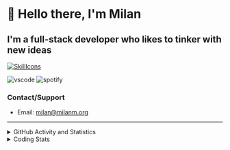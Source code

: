 # 👋 Hello there, I'm Milan
## I'm a full-stack developer who likes to tinker with new ideas
[![SkillIcons](https://skillicons.dev/icons?i=js,ts,nextjs,tailwind,html,go,bash,git,nginx,prisma,kubernetes,docker,linux)](https://skillicons.dev)

![vscode](https://nocache.advaith.workers.dev?url=https://img.shields.io/endpoint?url=https://dev.discordprofiles.me/api/badge/vscode/423203831971708958)
![spotify](https://nocache.advaith.workers.dev?url=https://img.shields.io/endpoint?url=https://dev.discordprofiles.me/api/badge/spotify/423203831971708958)

### Contact/Support

- Email: [milan@milanm.org](mailto:milan@milanm.org)
 
---
 
<details>
  <summary>GitHub Activity and Statistics</summary>
  <img src="/github-metrics.svg" />
</details>
<details>
  <summary>Coding Stats</summary>
  <!--START_SECTION:waka-->

```txt
TypeScript   10 hrs 53 mins  ██████████████░░░░░░░░░░░   55.49 %
JavaScript   3 hrs 48 mins   █████░░░░░░░░░░░░░░░░░░░░   19.43 %
JSON         1 hr 25 mins    █▓░░░░░░░░░░░░░░░░░░░░░░░   07.28 %
YAML         1 hr 22 mins    █▓░░░░░░░░░░░░░░░░░░░░░░░   06.97 %
Markdown     53 mins         █░░░░░░░░░░░░░░░░░░░░░░░░   04.55 %
```

<!--END_SECTION:waka-->
</details>
